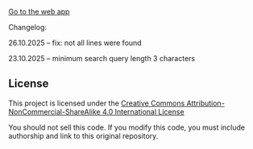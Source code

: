 [Go to the web app](https://ulpr.github.io/)

Changelog:

26.10.2025 – fix: not all lines were found

23.10.2025 – minimum search query length 3 characters

## License

This project is licensed under the 
[Creative Commons Attribution-NonCommercial-ShareAlike 4.0 International License](https://creativecommons.org/licenses/by-nc-sa/4.0/)

You should not sell this code. If you modify this code, you must include authorship and link to this original repository.
